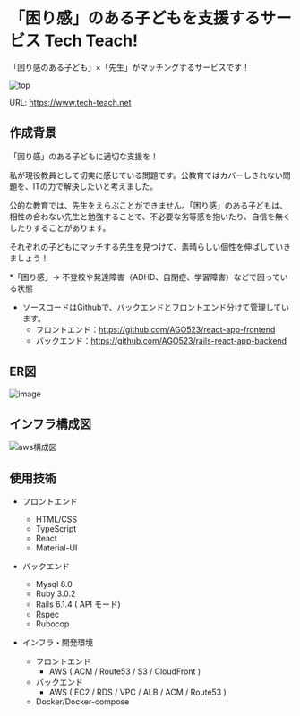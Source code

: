 #  「困り感」のある子どもを支援するサービス Tech Teach! 
「困り感のある子ども」×「先生」がマッチングするサービスです！

![top](https://user-images.githubusercontent.com/72676124/149638885-35b91fc9-63a8-4706-940e-49a73960c48e.jpg)

URL: https://www.tech-teach.net

## 作成背景
「困り感」のある子どもに適切な支援を！

私が現役教員として切実に感じている問題です。公教育ではカバーしきれない問題を、ITの力で解決したいと考えました。

公的な教育では、先生をえらぶことができません。「困り感」のある子どもは、相性の合わない先生と勉強することで、不必要な劣等感を抱いたり、自信を無くしたりすることがあります。

それぞれの子どもにマッチする先生を見つけて、素晴らしい個性を伸ばしていきましょう！

*「困り感」→ 不登校や発達障害（ADHD、自閉症、学習障害）などで困っている状態

* ソースコードはGithubで、バックエンドとフロントエンド分けて管理しています。
  * フロントエンド：https://github.com/AGO523/react-app-frontend
  * バックエンド：https://github.com/AGO523/rails-react-app-backend

## ER図
![image](https://user-images.githubusercontent.com/72676124/149405613-7a2efe01-fb78-431e-833f-3a55cbab2edd.png)

## インフラ構成図
![aws構成図](https://user-images.githubusercontent.com/72676124/149649785-5a0c4312-f097-46a7-a524-4fadfd7b6bc7.jpg)

## 使用技術
* フロントエンド
  * HTML/CSS
  * TypeScript
  * React
  * Material-UI

* バックエンド
  * Mysql 8.0
  * Ruby 3.0.2
  * Rails 6.1.4 ( API モード)
  * Rspec
  * Rubocop
  
* インフラ・開発環境
  * フロントエンド
    * AWS ( ACM / Route53 / S3 / CloudFront )
  * バックエンド
    * AWS ( EC2 / RDS / VPC / ALB / ACM / Route53 ) 
  * Docker/Docker-compose
  <!-- * CircleCI  -->
